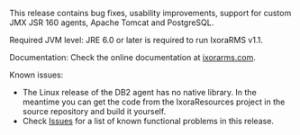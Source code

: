 This release contains bug fixes, usability improvements, support for custom JMX JSR 160 agents, Apache Tomcat and PostgreSQL.

Required JVM level: JRE 6.0 or later is required to run IxoraRMS v1.1.

Documentation: Check the online documentation at [ixorarms.com](http://www.ixorarms.com/documentation).

Known issues:
  * The Linux release of the DB2 agent has no native library. In the meantime you can get the code from the IxoraResources project in the source repository and build it yourself.
  * Check [Issues](http://code.google.com/p/ixora-rms/issues/list) for a list of known functional problems in this release.